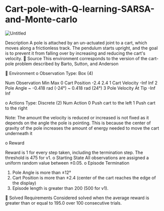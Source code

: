 # Cart-pole-with-Q-learning-SARSA-and-Monte-carlo









![Untitled](https://github.com/mennatullahkransho/Cart-pole-with-Q-learning-SARSA-and-Monte-carlo/assets/120278669/00a520c4-a75a-4edf-8c40-69dc20458bc1)











Description
A pole is attached by an un-actuated joint to a cart, which moves
along a frictionless track. The pendulum starts upright, and the
goal is to prevent it from falling over by increasing and reducing
the cart&#39;s velocity.
 Source
This environment corresponds to the version of the cart-pole
problem described by Barto, Sutton, and Anderson

 Environment
o Observation
Type: Box (4)

Num Observation Min Max
0 Cart Position -2.4 2.4
1 Cart Velocity -Inf Inf
2 Pole Angle ~ -0.418 rad (-24°) ~ 0.418 rad (24°)
3 Pole Velocity At Tip -Inf Inf

o Actions
Type: Discrete (2)
Num Action
0 Push cart to the left
1 Push cart to the right

Note: The amount the velocity is reduced or increased is not fixed
as it depends on the angle the pole is pointing. This is because the
center of gravity of the pole increases the amount of energy
needed to move the cart underneath it

o Reward

Reward is 1 for every step taken, including the
termination step. The threshold is 475 for v1.
o Starting State
All observations are assigned a uniform random value
between ±0.05.
o Episode Termination
1. Pole Angle is more than ±12°
2. Cart Position is more than ±2.4 (center of the cart
reaches the edge of the display)
3. Episode length is greater than 200 (500 for v1).

 Solved Requirements
Considered solved when the average reward is greater than or
equal to 195.0 over 100 consecutive trials.
